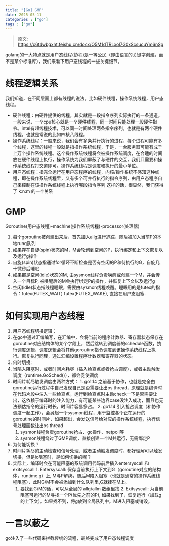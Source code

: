 ```yaml
---
title: "[Go] GMP"
date: 2025-05-11
categories : ["go"]
tags : ["go"]
---
```


> 原文: https://c6t4wbgxht.feishu.cn/docx/O5M1dTRLxol7G0xScsucuYm6nSg


golang的一大特点就是用户态线程(协程)是一等公民（即由语言的关键字创建，而不是某个标准库），我们来看下用户态线程的一些关键细节。
# 线程逻辑关系
我们知道，在不同层面上都有线程的说法，比如硬件线程，操作系统线程，用户态线程。
- 硬件线程：由硬件提供的线程，其实就是一段指令序列实际执行的一条通道。一般来说，一个cpu核心就是一个硬件线程，同一时间只能处理一段硬件指令。intel有超线程技术，可以同一时间处理两条指令序列，也就是有两个硬件线程，也就是常说的比如四核八线程。
- 操作系统线程：一般来说，我们会有多条并行执行的进程，每个进程可能有多个线程，这里的线程一般就是指操作系统线程，于是，一台服务器可能有成千上万个操作系统线程。这个操作系统线程将会被操作系统调度，在合适的时间放在硬件线程上执行，操作系统为我们屏蔽了与硬件的交互，我们只需要和操作系统线程打交道即可。操作系统线程是调度和执行的最小单位。
- 用户态线程：指完全运行在用户态程序的线程，内核/操作系统不感知这种线程，即在操作系统线程里，又有多个可并行执行的指令序列，由用户态程序自己来控制在该操作系统线程上执行哪段指令序列
这样的话，很显然，我们获得了 k:n:m 的一个关系

# GMP
Goroutine(用户态线程)-machine(操作系统线程)-processor(处理器)
1. 每个goroutine被创建出来后，首先加入allg进行追踪，随后被加入当前P的本地runq队列
2. 如果存在自旋(spin)状态的M，M会轮询到空闲的P，执行绑定和上下文恢复以及运行g操作
  1. 自旋(spin)状态指通过for循环不断检查是否有空闲的P和待执行的G，自旋几十微秒后睡眠
3. 如果都是空闲(idle)状态的M, 由sysmon线程负责唤醒或创建一个M，并会传入一个目标P, 被唤醒后的M会执行绑定P的操作，并恢复上下文以及运行g
  1. 空闲(idle)状态指线程睡眠，需要由sysmon线程唤醒。睡眠用的是futex的指令：futex(FUTEX_WAIT)  futex(FUTEX_WAKE), 直接在用户态阻塞.


# 如何实现用户态线程

1. 用户态线程切换逻辑：
  1. 在go中通过汇编编写，在汇编中，会将当前的程序计数器、寄存器状态保存在goroutine对应结构体的某个字段上，然后跳转到调度器的schedule函数，执行调度逻辑，调度逻辑会将其他goroutine指令调度到该操作系统线程上执行。恢复执行同理，通过汇编设置程序计数器和寄存器的状态。
2. 何时切换:
  1. 当陷入阻塞时，或者时间片耗尽（插入检查点或者抢占调度），或者主动触发调度（runtime.GoSched()），都会促使调度
  2. 时间片耗尽触发调度由两种方式：
    1. go1.14 之前基于协作，也就是完全由goroutine运行过程中自己发现自己是否需要让出os thread，原理就是编译时在代码片段中注入一些检查点，运行到检查点时主动check一下是否需要让出，这依赖于编译时的注入能力，有可能某些边界case没注入成功，而且也无法预估指令的运行时长，时间片容易多占。
    2. go1.14 引入抢占调度（和协作调度一起工作），会另起一个sysmon线程，用于监控各个正在运行的goroutine的时间片，如果超出，会发送信号给对应的操作系统线程，执行信号处理函数让出os thread
      1. sysmon线程负责goroutine抢占、gc操作、netpoll等
      2. sysmon线程绕过了GMP调度，直接创建一个M并运行，无需绑定P
3. 为何能切换？
  1. 时间片耗尽的主动检查和信号处理、或者主动触发调度时，都好理解可以触发切换，但是io阻塞时，是如何切换的呢？
  2. 实际上，编译时会在可能阻塞的系统调用代码前后插入entersyscall 和 exitsyscall
    1. Entersyscall: 保存当前执行上下文到G（goroutine对应的结构体，runtime.g）上, M与P解绑，随后M陷入阻塞（也就是通常的操作系统线程阻塞），此时G/M不会被添加到什么队列里,G就挂在M上。
      1. 要找到G/M的话，可以从全局的 allg/allm 数组里找
    2. Exitsyscall: 为当前阻塞可运行的M寻找一个P(优先之前的P), 如果找到了，恢复运行（加载g的上下文）。如果找不到，将g放到全局队列中。M进入阻塞或销毁。
# 一言以蔽之
go注入了一些代码来拦截传统的流程，最终完成了用户态线程调度

